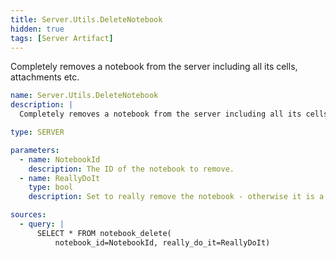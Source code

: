 ```yaml
---
title: Server.Utils.DeleteNotebook
hidden: true
tags: [Server Artifact]
---
```


Completely removes a notebook from the server including all its cells, attachments etc.


```yaml
name: Server.Utils.DeleteNotebook
description: |
  Completely removes a notebook from the server including all its cells, attachments etc.

type: SERVER

parameters:
  - name: NotebookId
    description: The ID of the notebook to remove.
  - name: ReallyDoIt
    type: bool
    description: Set to really remove the notebook - otherwise it is a dry run.

sources:
  - query: |
      SELECT * FROM notebook_delete(
          notebook_id=NotebookId, really_do_it=ReallyDoIt)

```
